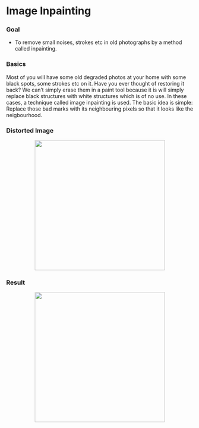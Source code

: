 <h1>Image Inpainting</h1>
<h3>Goal</h3>
<ul>
<li>To remove small noises, strokes etc in old photographs by a method called inpainting.</li>
</ul>
<h3>Basics</h3>
<p>Most of you will have some old degraded photos at your home with some black spots, some strokes etc on it. Have you ever thought of restoring it back? We can’t simply erase them in a paint tool because it is will simply replace black structures with white structures which is of no use. In these cases, a technique called image inpainting is used. The basic idea is simple: Replace those bad marks with its neighbouring pixels so that it looks like the neigbourhood.
</p>
<h3>Distorted Image</h3>
<p align="center">
  <img src="https://github.com/Akriti31/Image-In-painting/blob/master/Lee-Minpic.jpg" width="350"/>
</p>
<h3>Result</h3>
<p align="center">
  <img src="https://github.com/Akriti31/Image-In-painting/blob/master/Result.PNG" width="350"/>
</p>
